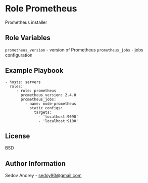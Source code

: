 Role Prometheus
===============

Prometheus installer

Role Variables
--------------

`prometheus_version` - version of Prometheus
`prometheus_jobs` - jobs configuration

Example Playbook
----------------

    - hosts: servers
      roles:
         - role: prometheus
           prometheus_version: 2.4.0
           prometheus_jobs:
             - name: node-prometheus
               static_configs:
                 targets:
                   - 'localhost:9090'
                   - 'localhost:9100'

License
-------

BSD

Author Information
------------------

Sedov Andrey - sedoy80@gmail.com
